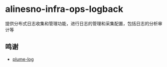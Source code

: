 # alinesno-infra-ops-logback
提供分布式日志收集和管理功能，进行日志的管理和采集配置，包括日志的分析审计等

## 鸣谢

- [plume-log](https://gitee.com/plumeorg/infraLog)